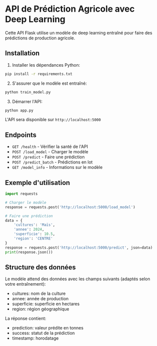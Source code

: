 
# API de Prédiction Agricole avec Deep Learning

Cette API Flask utilise un modèle de deep learning entraîné pour faire des prédictions de production agricole.

## Installation

1. Installer les dépendances Python:
```bash
pip install -r requirements.txt
```

2. S'assurer que le modèle est entraîné:
```bash
python train_model.py
```

3. Démarrer l'API:
```bash
python app.py
```

L'API sera disponible sur `http://localhost:5000`

## Endpoints

- `GET /health` - Vérifier la santé de l'API
- `POST /load_model` - Charger le modèle
- `POST /predict` - Faire une prédiction
- `POST /predict_batch` - Prédictions en lot
- `GET /model_info` - Informations sur le modèle

## Exemple d'utilisation

```python
import requests

# Charger le modèle
response = requests.post('http://localhost:5000/load_model')

# Faire une prédiction
data = {
    'cultures': 'Maïs',
    'annee': 2024,
    'superficie': 10.5,
    'region': 'CENTRE'
}
response = requests.post('http://localhost:5000/predict', json=data)
print(response.json())
```

## Structure des données

Le modèle attend des données avec les champs suivants (adaptés selon votre entraînement):
- cultures: nom de la culture
- annee: année de production
- superficie: superficie en hectares
- region: région géographique

La réponse contient:
- prediction: valeur prédite en tonnes
- success: statut de la prédiction
- timestamp: horodatage
